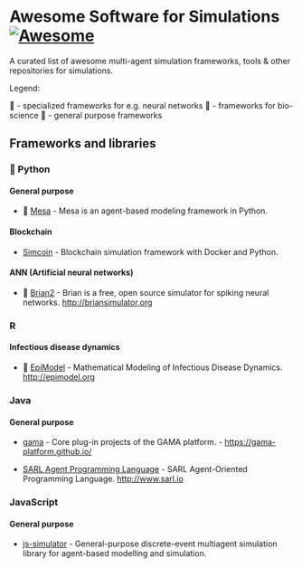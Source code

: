 # Awesome Software for Simulations [![Awesome](https://cdn.rawgit.com/sindresorhus/awesome/d7305f38d29fed78fa85652e3a63e154dd8e8829/media/badge.svg)](https://github.com/sindresorhus/awesome)

A curated list of awesome multi-agent simulation frameworks, tools &amp; other repositories for simulations.

Legend:

🧠 - specialized frameworks for e.g. neural networks
🦠 - frameworks for bio-science
🧰 - general purpose frameworks

## Frameworks and libraries

### :snake: Python

#### General purpose

* 🧰 [Mesa](https://github.com/projectmesa/mesa) - Mesa is an agent-based modeling framework in Python.

#### Blockchain

* [Simcoin](https://github.com/sbaresearch/simcoin) - Blockchain simulation framework with Docker and Python.

#### ANN (Artificial neural networks)

* 🧠 [Brian2](https://github.com/brian-team/brian2) - Brian is a free, open source simulator for spiking neural networks. http://briansimulator.org

### R

#### Infectious disease dynamics

* 🦠 [EpiModel](https://github.com/statnet/EpiModel) - Mathematical Modeling of Infectious Disease Dynamics. http://epimodel.org

### Java

#### General purpose

* [gama](https://github.com/gama-platform/gama) - Core plug-in projects of the GAMA platform. - https://gama-platform.github.io/

* [SARL Agent Programming Language](https://github.com/sarl/sarl) - SARL Agent-Oriented Programming Language. http://www.sarl.io

### JavaScript

#### General purpose

* [js-simulator](https://github.com/chen0040/js-simulator) - General-purpose discrete-event multiagent simulation library for agent-based modelling and simulation.

